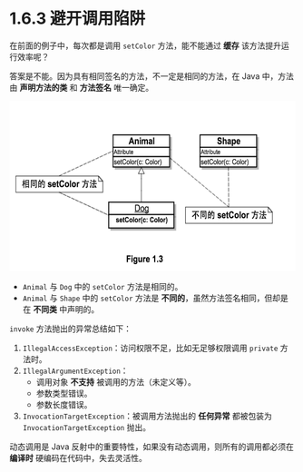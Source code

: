 # 1.6.3 避开调用陷阱

在前面的例子中，每次都是调用 `setColor` 方法，能不能通过 **缓存** 该方法提升运行效率呢？

答案是不能。因为具有相同签名的方法，不一定是相同的方法，在 Java 中，方法由 **声明方法的类** 和 **方法签名** 唯一确定。

<img src="../images/figure1.3.png" width="600" height="300">

* `Animal` 与 `Dog` 中的 `setColor` 方法是相同的。
* `Animal` 与 `Shape` 中的 `setColor` 方法是 **不同的**，虽然方法签名相同，但却是在 **不同类** 中声明的。

`invoke` 方法抛出的异常总结如下：

1. `IllegalAccessException`：访问权限不足，比如无足够权限调用 `private` 方法时。
2. `IllegalArgumentException`：
	* 调用对象 **不支持** 被调用的方法（未定义等）。
	* 参数类型错误。
	* 参数长度错误。
3. `InvocationTargetException`：被调用方法抛出的 **任何异常** 都被包装为 `InvocationTargetException` 抛出。

动态调用是 Java 反射中的重要特性，如果没有动态调用，则所有的调用都必须在 **编译时** 硬编码在代码中，失去灵活性。